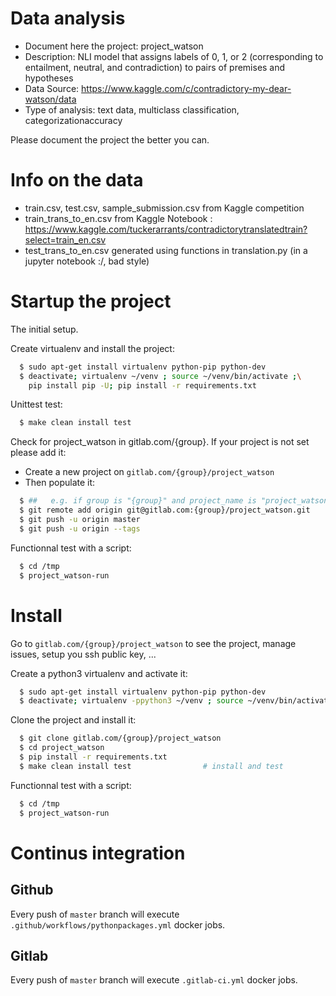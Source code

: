 # Data analysis
- Document here the project: project_watson
- Description: NLI model that assigns labels of 0, 1, or 2 (corresponding to entailment, neutral, and contradiction) to pairs of premises and hypotheses
- Data Source: https://www.kaggle.com/c/contradictory-my-dear-watson/data
- Type of analysis: text data, multiclass classification, categorizationaccuracy

Please document the project the better you can.

# Info on the data
- train.csv, test.csv, sample_submission.csv from Kaggle competition
- train_trans_to_en.csv from Kaggle Notebook : https://www.kaggle.com/tuckerarrants/contradictorytranslatedtrain?select=train_en.csv
- test_trans_to_en.csv generated using functions in translation.py (in a jupyter notebook :/, bad style)

# Startup the project

The initial setup.

Create virtualenv and install the project:
```bash
  $ sudo apt-get install virtualenv python-pip python-dev
  $ deactivate; virtualenv ~/venv ; source ~/venv/bin/activate ;\
    pip install pip -U; pip install -r requirements.txt
```

Unittest test:
```bash
  $ make clean install test
```

Check for project_watson in gitlab.com/{group}.
If your project is not set please add it:

- Create a new project on `gitlab.com/{group}/project_watson`
- Then populate it:

```bash
  $ ##   e.g. if group is "{group}" and project_name is "project_watson"
  $ git remote add origin git@gitlab.com:{group}/project_watson.git
  $ git push -u origin master
  $ git push -u origin --tags
```

Functionnal test with a script:
```bash
  $ cd /tmp
  $ project_watson-run
```
# Install
Go to `gitlab.com/{group}/project_watson` to see the project, manage issues,
setup you ssh public key, ...

Create a python3 virtualenv and activate it:
```bash
  $ sudo apt-get install virtualenv python-pip python-dev
  $ deactivate; virtualenv -ppython3 ~/venv ; source ~/venv/bin/activate
```

Clone the project and install it:
```bash
  $ git clone gitlab.com/{group}/project_watson
  $ cd project_watson
  $ pip install -r requirements.txt
  $ make clean install test                # install and test
```
Functionnal test with a script:
```bash
  $ cd /tmp
  $ project_watson-run
```

# Continus integration
## Github
Every push of `master` branch will execute `.github/workflows/pythonpackages.yml` docker jobs.
## Gitlab
Every push of `master` branch will execute `.gitlab-ci.yml` docker jobs.
